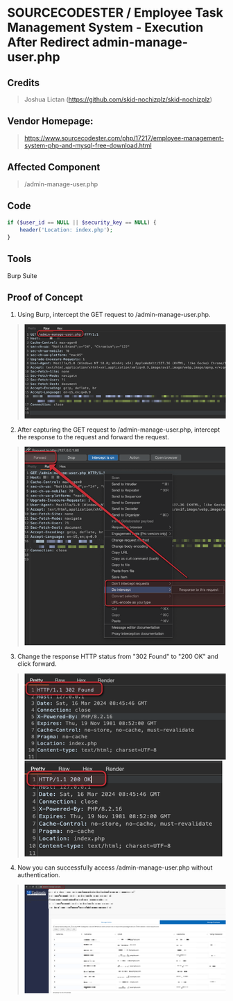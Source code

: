 # SOURCECODESTER / Employee Task Management System - Execution After Redirect admin-manage-user.php

## **Credits**
> Joshua Lictan (https://github.com/skid-nochizplz/skid-nochizplz)

## Vendor Homepage:
> https://www.sourcecodester.com/php/17217/employee-management-system-php-and-mysql-free-download.html

## Affected Component
> /admin-manage-user.php

## Code
```php
if ($user_id == NULL || $security_key == NULL) {
    header('Location: index.php');
}
```

## Tools
Burp Suite

## Proof of Concept
1. Using Burp, intercept the GET request to /admin-manage-user.php.
>![img.png](Execution%20After%20Redirect%20-%20admin-manage-user%20-%20images%2Fimg.png)
2. After capturing the GET request to /admin-manage-user.php, intercept the response to the request and forward the request.
>![img_1.png](Execution%20After%20Redirect%20-%20admin-manage-user%20-%20images%2Fimg_1.png)
3. Change the response HTTP status from "302 Found" to "200 OK" and click forward.
>![img_2.png](Execution%20After%20Redirect%20-%20admin-manage-user%20-%20images%2Fimg_2.png)
>![img_3.png](Execution%20After%20Redirect%20-%20admin-manage-user%20-%20images%2Fimg_3.png)
4. Now you can successfully access /admin-manage-user.php without authentication.
>![img_4.png](Execution%20After%20Redirect%20-%20admin-manage-user%20-%20images%2Fimg_4.png)





